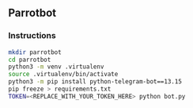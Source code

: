 ## Parrotbot

### Instructions
```bash
mkdir parrotbot
cd parrotbot
python3 -m venv .virtualenv
source .virtualenv/bin/activate
python3 -m pip install python-telegram-bot==13.15
pip freeze > requirements.txt
TOKEN=<REPLACE_WITH_YOUR_TOKEN_HERE> python bot.py
```

